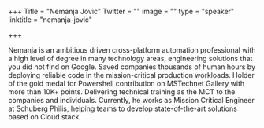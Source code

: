 +++
Title = "Nemanja Jovic"
Twitter = ""
image = ""
type = "speaker"
linktitle = "nemanja-jovic"

+++

Nemanja is an ambitious driven cross-platform automation professional with a high level of degree in many technology areas, engineering solutions that you did not find on Google. Saved companies thousands of human hours by deploying reliable code in the mission-critical production workloads. Holder of the gold medal for Powershell contribution on MSTechnet Gallery with more than 10K+ points. Delivering technical training as the MCT to the companies and individuals. Currently, he works as Mission Critical Engineer at Schuberg Philis, helping teams to develop state-of-the-art solutions based on Cloud stack.